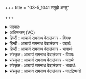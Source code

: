 +++
title = "03-5_1041 समुद्रो अप्सु"

+++
<details><summary>पदपाठः</summary>

स꣣मुद्रः꣢। स꣣म्। उद्रः꣢। अ꣣प्सु꣢। मा꣣मृजे। विष्टम्भः꣢। वि꣣। स्तम्भः꣢। ध꣣रु꣡णः꣢। दि꣣वः꣢। सो꣡मः꣢꣯। प꣣वि꣡त्रे꣢। अ꣣स्मयुः꣢। १०४१।
</details>

<details><summary>अधिमन्त्रम् (VC)</summary>

- पवमानः सोमः
- मेधातिथिः काण्वः
- गायत्री
- षड्जः
</details>

<details><summary>हिन्दी : आचार्य रामनाथ वेदालंकार - विषयः</summary>

अगले मन्त्र में परमात्मा का शुद्धिकार्य वर्णित है।
</details>

<details><summary>हिन्दी : आचार्य रामनाथ वेदालंकार - पदार्थः</summary>

पदार्थान्वयभाषाः -  (समुद्रः) आनन्द-रसों को उमड़ानेवाला, (विष्टम्भः) सबको सहारा देनेवाला, (दिवः) सूर्य को (धरुणः) थामनेवाला, (अस्मयुः) हमसे प्रीति करनेवाला (सोमः) जगत्स्रष्टा परमेश्वर (पवित्रे) वायु में और (अप्सु) जलों में (मामृजे) नित्य शुद्धि करता रहता है ॥५॥
</details>

<details><summary>हिन्दी : आचार्य रामनाथ वेदालंकार - भावार्थः</summary>

भावार्थभाषाः -  यदि जल,वायु आदि प्राकृतिक पदार्थों को सूर्य द्वारा प्रतिदिन जगदीश्वर शुद्ध न करता रहता तो मलों के पुञ्ज होकर वे किसी के उपयोग के योग्य भी न रहते ॥५॥
</details>

<details><summary>संस्कृत : आचार्य रामनाथ वेदालंकार - विषयः</summary>

अथ परमात्मनः शुद्धिकार्यं वर्णयति।
</details>

<details><summary>संस्कृत : आचार्य रामनाथ वेदालंकार - पदार्थः</summary>

पदार्थान्वयभाषाः -  (समुद्रः) आनन्दरसान् उद्रेचयिता।[समुद्रः कस्मात्?समुद्द्रवन्त्यस्मादापः। निरु० २।१०।] (विष्टम्भः) सर्वेषामाश्रयदाता, (दिवः) सूर्यस्य (धरुणः) धारकः।[धरतीति धरुणः। धृञ् धारणे बाहुलकादौणादिकः उन प्रत्ययः।] (अस्मयुः) अस्मान् कामयमानः (सोमः) जगत्स्रष्टा परमेश्वरः (पवित्रे) वायौ।[वायुः पवित्रमुच्यते। निरु० ५।६।] (अप्सु) उदकेषु च (मामृजे) नित्यं मार्जनं शुद्धिं करोति।[पवित्रम् अपः ममृजे इति प्राप्ते द्वितीयार्थे सप्तमी। मृजूष् शुद्धौ,लिटि ‘तुजादीनां दीर्घोभ्यासस्य। अ० ६।१।७’ इत्यभ्यासदीर्घः]॥५॥
</details>

<details><summary>संस्कृत : आचार्य रामनाथ वेदालंकार - भावार्थः</summary>

भावार्थभाषाः -  यदि जलवाय्वादीन् प्राकृतिकपदार्थान् सूर्यद्वारा दिने दिने जगदीश्वरो नामार्क्ष्यत् तर्हि मलानां पुञ्जभूतास्ते कस्यचिदुपयोगयोग्या अपि नाभविष्यन् ॥५॥
</details>

<details><summary>संस्कृत : आचार्य रामनाथ वेदालंकार - पादटिप्पनी</summary>

टिप्पणी:   १. ऋ० ९।२।५।
</details>